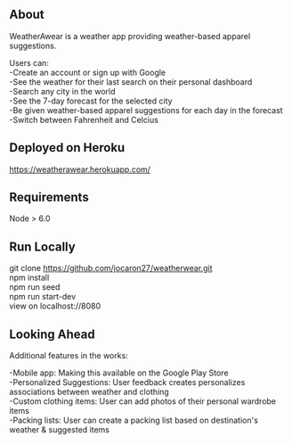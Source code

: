 About
-------------

WeatherAwear is a weather app providing weather-based apparel suggestions.

Users can:<br>
-Create an account or sign up with Google <br>
-See the weather for their last search on their personal dashboard<br>
-Search any city in the world<br>
-See the 7-day forecast for the selected city<br>
-Be given weather-based apparel suggestions for each day in the forecast<br>
-Switch between Fahrenheit and Celcius<br>

Deployed on Heroku
---------------
https://weatherawear.herokuapp.com/

Requirements
---------------

Node > 6.0

Run Locally
---------------

git clone https://github.com/jocaron27/weatherwear.git<br>
npm install<br>
npm run seed<br>
npm run start-dev<br>
view on localhost://8080<br>

Looking Ahead
---------------

Additional features in the works:<br>

-Mobile app: Making this available on the Google Play Store<br>
-Personalized Suggestions: User feedback creates personalizes associations between weather and clothing<br>
-Custom clothing items: User can add photos of their personal wardrobe items<br>
-Packing lists: User can create a packing list based on destination's weather & suggested items<br>






